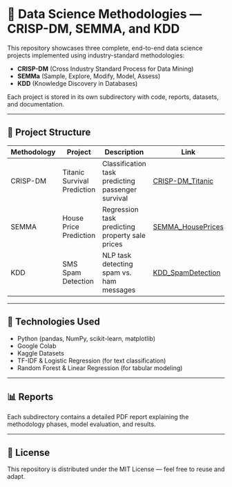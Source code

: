 # 📘 Data Science Methodologies — CRISP-DM, SEMMA, and KDD

This repository showcases three complete, end-to-end data science projects implemented using industry-standard methodologies:
- **CRISP-DM** (Cross Industry Standard Process for Data Mining)
- **SEMMa** (Sample, Explore, Modify, Model, Assess)
- **KDD** (Knowledge Discovery in Databases)

Each project is stored in its own subdirectory with code, reports, datasets, and documentation.

---

## 🧭 Project Structure

| Methodology | Project | Description | Link |
|--------------|----------|--------------|------|
| CRISP-DM | Titanic Survival Prediction | Classification task predicting passenger survival | [CRISP-DM_Titanic](./CRISP-DM_Titanic) |
| SEMMA | House Price Prediction | Regression task predicting property sale prices | [SEMMA_HousePrices](./SEMMA_HousePrices) |
| KDD | SMS Spam Detection | NLP task detecting spam vs. ham messages | [KDD_SpamDetection](./KDD_SpamDetection) |

---

## 🧰 Technologies Used
- Python (pandas, NumPy, scikit-learn, matplotlib)
- Google Colab
- Kaggle Datasets
- TF-IDF & Logistic Regression (for text classification)
- Random Forest & Linear Regression (for tabular modeling)

---

## 📊 Reports
Each subdirectory contains a detailed PDF report explaining the methodology phases, model evaluation, and results.

---

## 📄 License
This repository is distributed under the MIT License — feel free to reuse and adapt.
